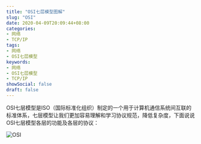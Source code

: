 ```yaml
---
title: "OSI七层模型图解"
slug: "OSI"
date: 2020-04-09T20:09:44+08:00
categories:
- 网络
- TCP/IP
tags:
- 网络
- OSI七层模型
keywords:
- 网络
- OSI七层模型
- TCP/IP
showSocial: false
draft: false
---
```


OSI七层模型是ISO（国际标准化组织）制定的一个用于计算机通信系统间互联的标准体系，七层模型让我们更加容易理解和学习协议规范，降低复杂度，下面说说OSI七层模型各层的功能及各层的协议：

<!--more-->

![OSI](images/20200409200624.jpg)